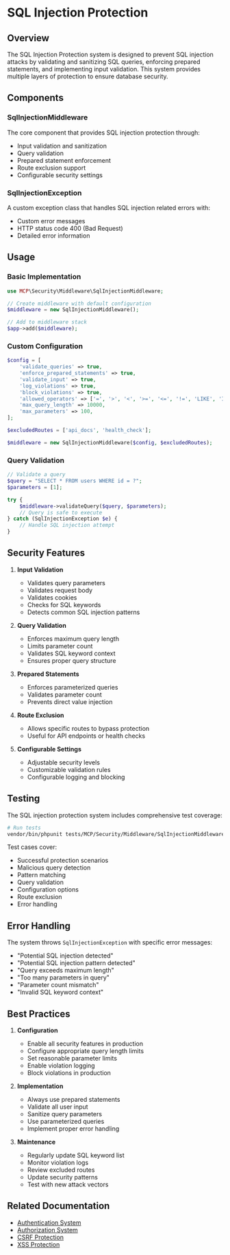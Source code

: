 # SQL Injection Protection

## Overview

The SQL Injection Protection system is designed to prevent SQL injection attacks by validating and sanitizing SQL queries, enforcing prepared statements, and implementing input validation. This system provides multiple layers of protection to ensure database security.

## Components

### SqlInjectionMiddleware

The core component that provides SQL injection protection through:

- Input validation and sanitization
- Query validation
- Prepared statement enforcement
- Route exclusion support
- Configurable security settings

### SqlInjectionException

A custom exception class that handles SQL injection related errors with:

- Custom error messages
- HTTP status code 400 (Bad Request)
- Detailed error information

## Usage

### Basic Implementation

```php
use MCP\Security\Middleware\SqlInjectionMiddleware;

// Create middleware with default configuration
$middleware = new SqlInjectionMiddleware();

// Add to middleware stack
$app->add($middleware);
```

### Custom Configuration

```php
$config = [
    'validate_queries' => true,
    'enforce_prepared_statements' => true,
    'validate_input' => true,
    'log_violations' => true,
    'block_violations' => true,
    'allowed_operators' => ['=', '>', '<', '>=', '<=', '!=', 'LIKE', 'IN', 'BETWEEN'],
    'max_query_length' => 10000,
    'max_parameters' => 100,
];

$excludedRoutes = ['api_docs', 'health_check'];

$middleware = new SqlInjectionMiddleware($config, $excludedRoutes);
```

### Query Validation

```php
// Validate a query
$query = "SELECT * FROM users WHERE id = ?";
$parameters = [1];

try {
    $middleware->validateQuery($query, $parameters);
    // Query is safe to execute
} catch (SqlInjectionException $e) {
    // Handle SQL injection attempt
}
```

## Security Features

1. **Input Validation**
   - Validates query parameters
   - Validates request body
   - Validates cookies
   - Checks for SQL keywords
   - Detects common SQL injection patterns

2. **Query Validation**
   - Enforces maximum query length
   - Limits parameter count
   - Validates SQL keyword context
   - Ensures proper query structure

3. **Prepared Statements**
   - Enforces parameterized queries
   - Validates parameter count
   - Prevents direct value injection

4. **Route Exclusion**
   - Allows specific routes to bypass protection
   - Useful for API endpoints or health checks

5. **Configurable Settings**
   - Adjustable security levels
   - Customizable validation rules
   - Configurable logging and blocking

## Testing

The SQL injection protection system includes comprehensive test coverage:

```bash
# Run tests
vendor/bin/phpunit tests/MCP/Security/Middleware/SqlInjectionMiddlewareTest.php
```

Test cases cover:
- Successful protection scenarios
- Malicious query detection
- Pattern matching
- Query validation
- Configuration options
- Route exclusion
- Error handling

## Error Handling

The system throws `SqlInjectionException` with specific error messages:

- "Potential SQL injection detected"
- "Potential SQL injection pattern detected"
- "Query exceeds maximum length"
- "Too many parameters in query"
- "Parameter count mismatch"
- "Invalid SQL keyword context"

## Best Practices

1. **Configuration**
   - Enable all security features in production
   - Configure appropriate query length limits
   - Set reasonable parameter limits
   - Enable violation logging
   - Block violations in production

2. **Implementation**
   - Always use prepared statements
   - Validate all user input
   - Sanitize query parameters
   - Use parameterized queries
   - Implement proper error handling

3. **Maintenance**
   - Regularly update SQL keyword list
   - Monitor violation logs
   - Review excluded routes
   - Update security patterns
   - Test with new attack vectors

## Related Documentation

- [Authentication System](authentication.md)
- [Authorization System](authorization.md)
- [CSRF Protection](csrf.md)
- [XSS Protection](xss.md) 